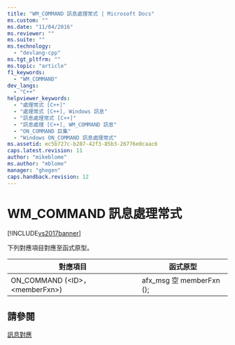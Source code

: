 ```yaml
---
title: "WM_COMMAND 訊息處理常式 | Microsoft Docs"
ms.custom: ""
ms.date: "11/04/2016"
ms.reviewer: ""
ms.suite: ""
ms.technology: 
  - "devlang-cpp"
ms.tgt_pltfrm: ""
ms.topic: "article"
f1_keywords: 
  - "WM_COMMAND"
dev_langs: 
  - "C++"
helpviewer_keywords: 
  - "處理常式 [C++]"
  - "處理常式 [C++], Windows 訊息"
  - "訊息處理常式 [C++]"
  - "訊息處理 [C++], WM_COMMAND 訊息"
  - "ON_COMMAND 巨集"
  - "Windows ON_COMMAND 訊息處理常式"
ms.assetid: ec5b727c-b287-42f3-85b3-26776e0caac6
caps.latest.revision: 11
author: "mikeblome"
ms.author: "mblome"
manager: "ghogen"
caps.handback.revision: 12
---
```

# WM_COMMAND 訊息處理常式
[!INCLUDE[vs2017banner](../../assembler/inline/includes/vs2017banner.md)]

下列對應項目對應至函式原型。  
  
|對應項目|函式原型|  
|----------|----------|  
|ON\_COMMAND \(\<ID\>， \<memberFxn\>\)|afx\_msg 空 memberFxn \(\);|  
  
## 請參閱  
 [訊息對應](../../mfc/reference/message-maps-mfc.md)